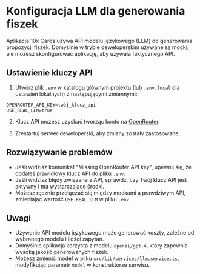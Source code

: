 # Konfiguracja LLM dla generowania fiszek

Aplikacja 10x Cards używa API modelu językowego (LLM) do generowania propozycji fiszek. Domyślnie w trybie deweloperskim używane są mocki, ale możesz skonfigurować aplikację, aby używała faktycznego API.

## Ustawienie kluczy API

1. Utwórz plik `.env` w katalogu głównym projektu (lub `.env.local` dla ustawień lokalnych) z następującymi zmiennymi:

```
OPENROUTER_API_KEY=twój_klucz_api
USE_REAL_LLM=true
```

2. Klucz API możesz uzyskać tworząc konto na [OpenRouter](https://openrouter.ai/).

3. Zrestartuj serwer deweloperski, aby zmiany zostały zastosowane.

## Rozwiązywanie problemów

- Jeśli widzisz komunikat "Missing OpenRouter API key", upewnij się, że dodałeś prawidłowy klucz API do pliku `.env`.
- Jeśli widzisz błędy związane z API, sprawdź, czy Twój klucz API jest aktywny i ma wystarczające środki.
- Możesz ręcznie przełączać się między mockami a prawdziwym API, zmieniając wartość `USE_REAL_LLM` w pliku `.env`.

## Uwagi

- Używanie API modelu językowego może generować koszty, zależne od wybranego modelu i ilości zapytań.
- Domyślnie aplikacja korzysta z modelu `openai/gpt-4`, który zapewnia wysoką jakość generowanych fiszek.
- Możesz zmienić model w pliku `src/lib/services/llm.service.ts`, modyfikując parametr `model` w konstruktorze serwisu. 